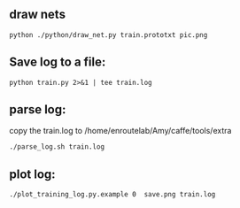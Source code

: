 ## draw nets
```
python ./python/draw_net.py train.prototxt pic.png
```

## Save log to a file:
```
python train.py 2>&1 | tee train.log
```

## parse log:
copy the train.log to /home/enroutelab/Amy/caffe/tools/extra
```
./parse_log.sh train.log
```

## plot log:
```
./plot_training_log.py.example 0  save.png train.log
```
